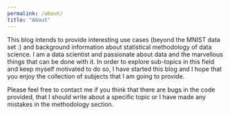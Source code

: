 ```yaml
---
permalink: /about/
title: "About"
---
```


This blog intends to provide interesting use cases (beyond the MNIST data set :) and background information about statistical methodology of data science. I am a data scientist and passionate about data and the marvellous things that can be done with it. In order to explore sub-topics in this field and keep myself motivated to do so, I have started this blog and I hope that you enjoy the collection of subjects that I am going to provide.

Please feel free to contact me if you think that there are bugs in the code provided, that I should write about a specific topic or I have made any mistakes in the methodology section.
